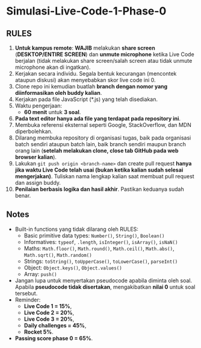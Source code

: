 # Simulasi-Live-Code-1-Phase-0

## RULES

1. **Untuk kampus remote**: **WAJIB** melakukan **share screen** (**DESKTOP/ENTIRE SCREEN**) dan **unmute microphone** ketika Live Code berjalan (tidak melakukan share screen/salah screen atau tidak unmute microphone akan di ingatkan).
1. Kerjakan secara individu. Segala bentuk kecurangan (mencontek ataupun diskusi) akan menyebabkan skor live code ini 0.
1. Clone repo ini kemudian buatlah **branch dengan nomor yang diinformasikan oleh buddy kalian**.
1. Kerjakan pada file JavaScript (\*.js) yang telah disediakan.
1. Waktu pengerjaan:
   - **60 menit** untuk **3 soal**.
1. **Pada text editor hanya ada file yang terdapat pada repository ini**.
1. Membuka referensi eksternal seperti Google, StackOverflow, dan MDN diperbolehkan.
1. Dilarang membuka repository di organisasi tugas, baik pada organisasi batch sendiri ataupun batch lain, baik branch sendiri maupun branch orang lain (**setelah melakukan clone, close tab GitHub pada web browser kalian**).
1. Lakukan `git push origin <branch-name>` dan create pull request **hanya jika waktu Live Code telah usai (bukan ketika kalian sudah selesai mengerjakan)**. Tuliskan nama lengkap kalian saat membuat pull request dan assign buddy.
1. **Penilaian berbasis logika dan hasil akhir**. Pastikan keduanya sudah benar.

## Notes

- Built-in functions yang tidak dilarang oleh RULES:
  - Basic primitive data types: `Number()`, `String()`, `Boolean()`
  - Informatives: `typeof`, `.length`, `isInteger()`, `isArray()`, `isNaN()`
  - Maths: `Math.floor()`, `Math.round()`, `Math.ceil()`, `Math.abs()`, `Math.sqrt()`, `Math.random()`
  - Strings: `toString()`, `toUpperCase()`, `toLowerCase()`, `parseInt()`
  - Object: `Object.keys()`, `Object.values()`
  - Array: `push()`
- Jangan lupa untuk menyertakan pseudocode apabila diminta oleh soal. Apabila **pseudocode tidak disertakan**, mengakibatkan **nilai 0** untuk soal tersebut.
- Reminder:
  - **Live Code 1 = 15%**,
  - **Live Code 2 = 20%**,
  - **Live Code 3 = 20%**,
  - **Daily challenges = 45%**,
  - **Rocket 5%**.
- **Passing score phase 0 = 65%**.
